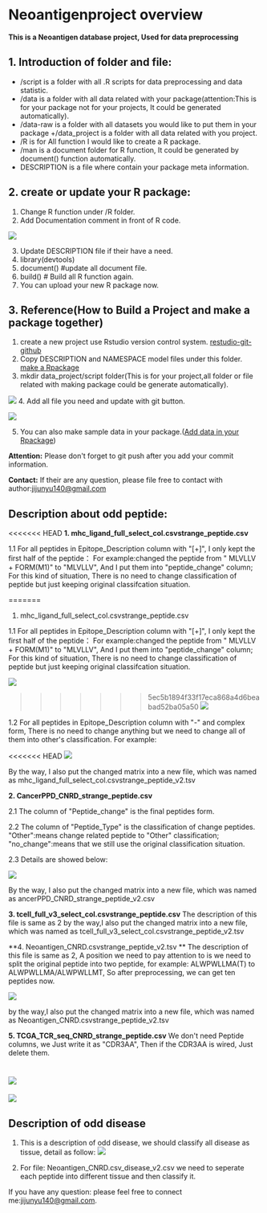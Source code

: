 # Neoantigenproject overview
**This is a Neoantigen database project, Used for data preprocessing**

## 1. Introduction of folder and file:
+ /script is a folder with all .R scripts for data preprocessing and data statistic.
+ /data is a folder with all data related with your package(attention:This is for your package not for your projects, It could be generated automatically).
+ /data-raw is a folder with all datasets you would like to put them in your package
+/data_project is a folder with all data related with you project.
+ /R is for All function I would like to create a R package.
+ /man is a document folder for R function, It could be generated by document() function automatically.
+ DESCRIPTION is a file where contain your package meta information.


## 2. create or update your R package:
1. Change R function under /R folder.
2. Add Documentation comment in front of R code.  

![](./Attachment/Rcomment.png)  

3. Update DESCRIPTION file if their have a need.
4. library(devtools)
5. document() #update all document file.
6. build() # Build all R function again.
7. You can upload your new R package now.  

## 3. Reference(How to Build a Project and make a package together)

1. create a new project use Rstudio version control system.
[restudio-git-github](https://happygitwithr.com/rstudio-git-github.html)
2. Copy DESCRIPTION and NAMESPACE model files under this folder.
[make a Rpackage](https://www.davekleinschmidt.com/r-packages/)
3. mkdir data_project/script folder(This is for your project,all folder or file related with making package could be generate automatically).  

![](./Attachment/projectfile.png)
4. Add all file you need and update with git button.  

![](./Attachment/Rstudiogit.png)

5. You can also make sample data in your package.([Add data in your Rpackage](https://www.davekleinschmidt.com/r-packages/))

**Attention:** Please don't forget to git push after you add your commit information.  

**Contact:** If their are any question, please file free to contact with author:jijunyu140@gmail.com




## Description about odd peptide:
<<<<<<< HEAD
**1. mhc_ligand_full_select_col.csvstrange_peptide.csv**

1.1 For all peptides in Epitope_Description column with "[+]", I only kept the first half of the peptide： For example:changed the peptide from "	MLVLLV + FORM(M1)" to "MLVLLV", And I put them into "peptide_change" column; For this kind of situation, There is no need to change classification of peptide but just keeping original classifcation situation.  

=======
1. mhc_ligand_full_select_col.csvstrange_peptide.csv  

1.1 For all peptides in Epitope_Description column with "[+]", I only kept the first half of the peptide： For example:changed the peptide from "	MLVLLV + FORM(M1)" to "MLVLLV", And I put them into "peptide_change" column; For this kind of situation, There is no need to change classification of peptide but just keeping original classifcation situation.  


![](./Attachment/Rstudiogit.png)
>>>>>>> 5ec5b1894f33f17eca868a4d6beabad52ba05a50
![](./Attachment/odd_peptide2.png)  

1.2 For all peptides in Epitope_Description column with "-" and complex form, There is no need to change anything but we need to change all of them into other's classification. For example:  

<<<<<<< HEAD
![](./Attachment/odd_peptide1.png)  

By the way, I also put the changed matrix into a new file, which was named as mhc_ligand_full_select_col.csvstrange_peptide_v2.tsv  

**2. CancerPPD_CNRD_strange_peptide.csv**

2.1 The column of "Peptide_change" is the final peptides form.  

2.2 The column of "Peptide_Type" is the classification of change peptides. "Other":means change related peptide to "Other" classification; "no_change":means that we still use the original classification situation.  

2.3 Details are showed below:  

![](./Attachment/CancerPPD_oddpeptide1.png)  

By the way, I also put the changed matrix into a new file, which was named as ancerPPD_CNRD_strange_peptide_v2.csv  

**3. tcell_full_v3_select_col.csvstrange_peptide.csv**
The description of this file is same as 2
by the way,I also put the changed matrix into a new file, which was named as tcell_full_v3_select_col.csvstrange_peptide_v2.tsv  

**4. Neoantigen_CNRD.csvstrange_peptide_v2.tsv **
The description of this file is same as 2, A position we need to pay attention to is we need to split the original peptide into two peptide, for example: ALWPWLLMA(T) to ALWPWLLMA/ALWPWLLMT, So after preprocessing, we can get ten peptides now.  

![](./Attachment/Neoantigen_oddpeptide.png)  

by the way,I also put the changed matrix into a new file, which was named as  Neoantigen_CNRD.csvstrange_peptide_v2.tsv 

**5. TCGA_TCR_seq_CNRD_strange_peptide.csv**
We don't need Peptide columns, we Just write it as "CDR3AA", Then if the CDR3AA is wired, Just delete them.

![](./Attachment/TCGA.png)
=======
![](./Attachment/odd_peptide1.png)


## Description of odd disease
1. This is a description of odd disease, we should classify all disease as tissue, detail as follow:
![](./Attachment/cancername.png)

2. For file: Neoantigen_CNRD.csv_disease_v2.csv
we need to seperate each peptide into different tissue and then classify it.

If you have any question: please feel free to connect me:jijunyu140@gmail.com.



